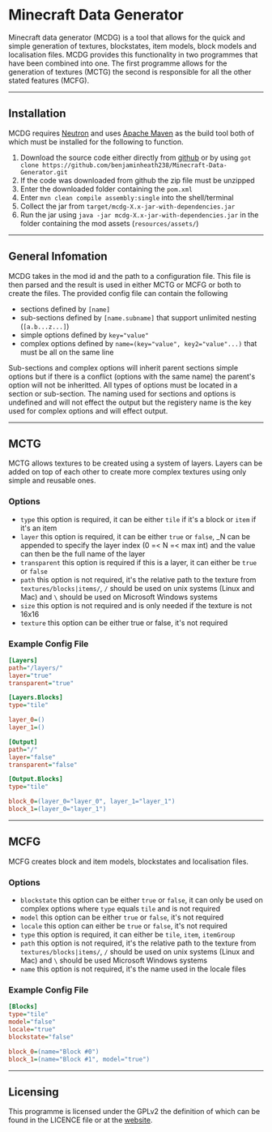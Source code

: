 # Minecraft Data Generator

Minecraft data generator (MCDG) is a tool that allows for the quick and simple generation of textures, blockstates, item models, block models and localisation files. MCDG provides this functionality in two programmes that have been combined into one. The first programme allows for the generation of textures (MCTG) the second is responsible for all the other stated features (MCFG).

---

## Installation

MCDG requires [Neutron](https://github.com/benjaminheath238/Neutron) and uses [Apache Maven](https://maven.apache.org/) as the build tool both of which must be installed for the following to function.

1. Download the source code either directly from [github](https://github.com/benjaminheath238/Minecraft-Data-Generator/archive/refs/heads/master.zip) or by using `got clone https://github.com/benjaminheath238/Minecraft-Data-Generator.git`
2. If the code was downloaded from github the zip file must be unzipped
3. Enter the downloaded folder containing the `pom.xml`
4. Enter `mvn clean compile assembly:single` into the shell/terminal
5. Collect the jar from `target/mcdg-X.x-jar-with-dependencies.jar`
6. Run the jar using `java -jar mcdg-X.x-jar-with-dependencies.jar` in the folder containing the mod assets (`resources/assets/`)

---

## General Infomation

MCDG takes in the mod id and the path to a configuration file. This file is then parsed and the result is used in either MCTG or MCFG or both to create the files. The provided config file can contain the following

* sections defined by `[name]`
* sub-sections defined by `[name.subname]` that support unlimited nesting (`[a.b...z...]`)
* simple options defined by `key="value"`
* complex options defined by `name=(key="value", key2="value"...)` that must be all on the same line

Sub-sections and complex options will inherit parent sections simple options but if there is a conflict (options with the same name) the parent's option will not be inheritted. All types of options must be located in a section or sub-section. The naming used for sections and options is undefined and will not effect the output but the registery name is the key used for complex options and will effect output.

---

## MCTG

MCTG allows textures to be created using a system of layers. Layers can be added on top of each other to create more complex textures using only simple and reusable ones.

### Options

* `type` this option is required, it can be either `tile` if it's a block or `item` if it's an item
* `layer` this option is required, it can be either `true` or `false`, _N can be appended to specify the layer index (0 =< N =< max int) and the value can then be the full name of the layer
* `transparent` this option is required if this is a layer, it can either be `true` or `false`
* `path` this option is not required, it's the relative path to the texture from `textures/blocks|items/`, `/` should be used on unix systems (Linux and Mac) and `\` should be used on Microsoft Windows systems
* `size` this option is not required and is only needed if the texture is not 16x16
* `texture` this option can be either true or false, it's not required

### Example Config File

```ini
[Layers]
path="/layers/"
layer="true"
transparent="true"

[Layers.Blocks]
type="tile"

layer_0=()
layer_1=()

[Output]
path="/"
layer="false"
transparent="false"

[Output.Blocks]
type="tile"

block_0=(layer_0="layer_0", layer_1="layer_1")
block_1=(layer_0="layer_1")

```

---

## MCFG

MCFG creates block and item models, blockstates and localisation files.

### Options

* `blockstate` this option can be either `true` or `false`, it can only be used on complex options where `type` equals `tile` and is not required
* `model` this option can be either `true` or `false`, it's not required
* `locale` this option can either be `true` or `false`, it's not required
* `type` this option is required, it can either be `tile`, `item`, `itemGroup`
* `path` this option is not required, it's the relative path to the texture from `textures/blocks|items/`, `/` should be used on unix systems (Linux and Mac) and `\` should be used Microsoft Windows systems
* `name` this option is not required, it's the name used in the locale files

### Example Config File

```ini
[Blocks]
type="tile"
model="false"
locale="true"
blockstate="false"

block_0=(name="Block #0")
block_1=(name="Block #1", model="true")
```
---

## Licensing
This programme is licensed under the GPLv2 the definition of which can be found in the LICENCE file or at the [website](https://www.gnu.org/licenses/old-licenses/gpl-2.0.en.html).